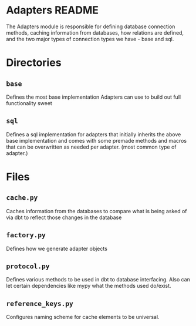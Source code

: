 # Adapters README

The Adapters module is responsible for defining database connection methods, caching information from databases, how relations are defined, and the two major types of connection types we have - base and sql.

# Directories

## `base`

Defines the most base implementation Adapters can use to build out full functionality sweet

## `sql`

Defines a sql implementation for adapters that initially inherits the above base implementation and  comes with some premade methods and macros that can be overwritten as needed per adapter. (most common type of adapter.)

# Files

## `cache.py`

Caches information from the databases to compare what is being asked of via dbt to reflect those changes in the database

## `factory.py`
Defines how we generate adapter objects

## `protocol.py`

Defines various methods to be used in dbt to database interfacing. Also can let certain dependencies like mypy what the methods used do/exist.

## `reference_keys.py`

Configures naming scheme for cache elements to be universal.
